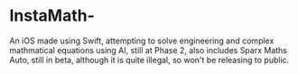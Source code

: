 # InstaMath-
An iOS made using Swift, attempting to solve engineering and complex mathmatical equations using AI, still at Phase 2, also includes Sparx Maths Auto, still in beta, although it is quite illegal, so won't be releasing to public.
